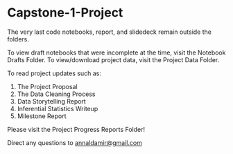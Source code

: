 # Capstone-1-Project
The very last code notebooks, report, and slidedeck remain outside the folders. 

To view draft notebooks that were incomplete at the time, visit the Notebook Drafts Folder.
To view/download project data, visit the Project Data Folder.

To read project updates such as:
1) The Project Proposal
2) The Data Cleaning Process
3) Data Storytelling Report
4) Inferential Statistics Writeup
5) Milestone Report

Please visit the Project Progress Reports Folder! 

Direct any questions to annaldamir@gmail.com
